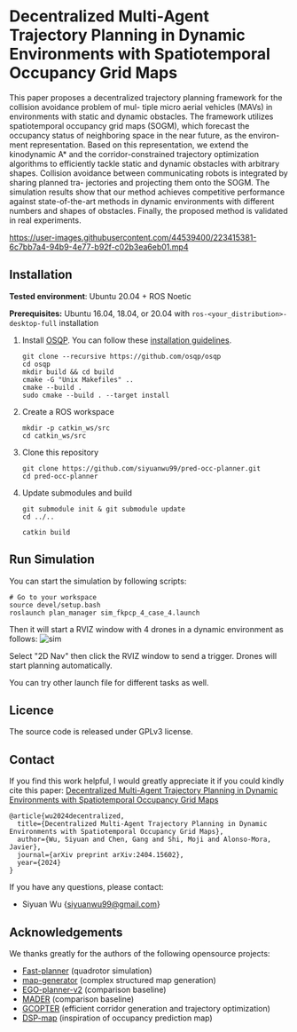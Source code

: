 # Decentralized Multi-Agent Trajectory Planning in Dynamic Environments with Spatiotemporal Occupancy Grid Maps

This paper proposes a decentralized trajectory planning framework for the collision avoidance problem of mul- tiple micro aerial vehicles (MAVs) in environments with static and dynamic obstacles. The framework utilizes spatiotemporal occupancy grid maps (SOGM), which forecast the occupancy status of neighboring space in the near future, as the environ- ment representation. Based on this representation, we extend the kinodynamic A\* and the corridor-constrained trajectory optimization algorithms to efficiently tackle static and dynamic obstacles with arbitrary shapes. Collision avoidance between communicating robots is integrated by sharing planned tra- jectories and projecting them onto the SOGM. The simulation results show that our method achieves competitive performance against state-of-the-art methods in dynamic environments with different numbers and shapes of obstacles. Finally, the proposed method is validated in real experiments.

https://user-images.githubusercontent.com/44539400/223415381-6c7bb7a4-94b9-4e77-b92f-c02b3ea6eb01.mp4

## Installation

**Tested environment**: Ubuntu 20.04 + ROS Noetic

**Prerequisites:** Ubuntu 16.04, 18.04, or 20.04 with `ros-<your_distribution>-desktop-full` installation

1. Install [OSQP](https://github.com/osqp/osqp). You can follow these [installation guidelines](https://osqp.org/docs/get_started/sources.html#build-the-binaries).

   ```shell
   git clone --recursive https://github.com/osqp/osqp
   cd osqp
   mkdir build && cd build
   cmake -G "Unix Makefiles" ..
   cmake --build .
   sudo cmake --build . --target install
   ```

2. Create a ROS workspace

   ```shell
   mkdir -p catkin_ws/src
   cd catkin_ws/src
   ```

3. Clone this repository

   ```shell
   git clone https://github.com/siyuanwu99/pred-occ-planner.git
   cd pred-occ-planner
   ```

4. Update submodules and build

   ```shell
   git submodule init & git submodule update
   cd ../..

   catkin build
   ```

## Run Simulation

You can start the simulation by following scripts:

```shell
# Go to your workspace
source devel/setup.bash
roslaunch plan_manager sim_fkpcp_4_case_4.launch
```

Then it will start a RVIZ window with 4 drones in a dynamic environment as follows:
![sim](./images/sim.gif)

Select "2D Nav" then click the RVIZ window to send a trigger. Drones will start planning automatically.

You can try other launch file for different tasks as well.

## Licence

The source code is released under GPLv3 license.

## Contact

If you find this work helpful, I would greatly appreciate it if you could kindly cite this paper: [Decentralized Multi-Agent Trajectory Planning in Dynamic Environments with Spatiotemporal Occupancy Grid Maps](https://autonomousrobots.nl/assets/files/publications/24-wu-icra.pdf)

```
@article{wu2024decentralized,
  title={Decentralized Multi-Agent Trajectory Planning in Dynamic Environments with Spatiotemporal Occupancy Grid Maps},
  author={Wu, Siyuan and Chen, Gang and Shi, Moji and Alonso-Mora, Javier},
  journal={arXiv preprint arXiv:2404.15602},
  year={2024}
}
```

If you have any questions, please contact:

- Siyuan Wu {[siyuanwu99@gmail.com]()}

## Acknowledgements

We thanks greatly for the authors of the following opensource projects:

- [Fast-planner](https://github.com/HKUST-Aerial-Robotics/Fast-Planner) (quadrotor simulation)
- [map-generator](https://github.com/yuwei-wu/map_generator) (complex structured map generation)
- [EGO-planner-v2](https://github.com/ZJU-FAST-Lab/EGO-Planner-v2) (comparison baseline)
- [MADER](https://github.com/mit-acl/mader) (comparison baseline)
- [GCOPTER](https://github.com/ZJU-FAST-Lab/GCOPTER) (efficient corridor generation and trajectory optimization)
- [DSP-map](https://github.com/g-ch/DSP-map) (inspiration of occupancy prediction map)
